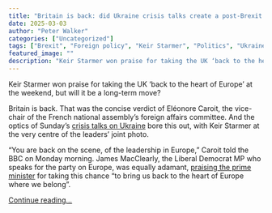 ```yaml
---
title: "Britain is back: did Ukraine crisis talks create a post-Brexit turning point?"
date: 2025-03-03
author: "Peter Walker"
categories: ["Uncategorized"]
tags: ["Brexit", "Foreign policy", "Keir Starmer", "Politics", "Ukraine", "UK news", "World news", "US news", "Europe", "European Union", "Donald Trump", "Volodymyr Zelenskyy", "Emmanuel Macron"]
featured_image: ""
description: "Keir Starmer won praise for taking the UK ‘back to the heart of Europe’ at the weekend, but will it be a long-term move?Britain is back. That was the concise ve..."
---
```


Keir Starmer won praise for taking the UK ‘back to the heart of Europe’ at the weekend, but will it be a long-term move?

Britain is back. That was the concise verdict of Eléonore Caroit, the vice-chair of the French national assembly’s foreign affairs committee. And the optics of Sunday’s [crisis talks on Ukraine](https://www.theguardian.com/world/2025/mar/02/keir-starmer-europe-crossroads-history-must-support-ukraine) bore this out, with Keir Starmer at the very centre of the leaders’ joint photo.

“You are back on the scene, of the leadership in Europe,” Caroit told the BBC on Monday morning. James MacClearly, the Liberal Democrat MP who speaks for the party on Europe, was equally adamant, [praising the prime minister](https://x.com/JamesMacCleary/status/1896215189151985934) for taking this chance “to bring us back to the heart of Europe where we belong”.

[Continue reading...](https://www.theguardian.com/politics/2025/mar/03/britain-is-back-did-ukraine-crisis-talks-create-a-post-brexit-turning-point)
